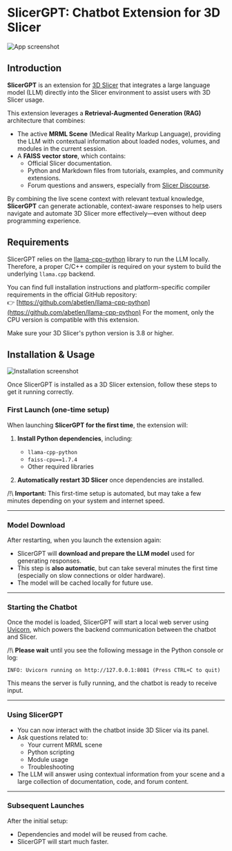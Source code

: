 # SlicerGPT: Chatbot Extension for 3D Slicer

<img src="https://github.com/yanisseF69/SlicerSlicerGPT/blob/main/SlicerGPT/Resources/Screenshots/App.png" alt="App screenshot"/>

## Introduction

**SlicerGPT** is an extension for [3D Slicer](https://www.slicer.org/) that integrates a large language model (LLM) directly into the Slicer environment to assist users with 3D Slicer usage.

This extension leverages a **Retrieval-Augmented Generation (RAG)** architecture that combines:

- The active **MRML Scene** (Medical Reality Markup Language), providing the LLM with contextual information about loaded nodes, volumes, and modules in the current session.
- A **FAISS vector store**, which contains:
  - Official Slicer documentation.
  - Python and Markdown files from tutorials, examples, and community extensions.
  - Forum questions and answers, especially from [Slicer Discourse](https://discourse.slicer.org/).

By combining the live scene context with relevant textual knowledge, **SlicerGPT** can generate actionable, context-aware responses to help users navigate and automate 3D Slicer more effectively—even without deep programming experience.

## Requirements

SlicerGPT relies on the [llama-cpp-python](https://github.com/abetlen/llama-cpp-python) library to run the LLM locally. Therefore, a proper C/C++ compiler is required on your system to build the underlying `llama.cpp` backend.

You can find full installation instructions and platform-specific compiler requirements in the official GitHub repository:  
👉 [https://github.com/abetlen/llama-cpp-python](https://github.com/abetlen/llama-cpp-python)
For the moment, only the CPU version is compatible with this extension.

Make sure your 3D Slicer's python version is 3.8 or higher.

## Installation & Usage

<img src="https://github.com/yanisseF69/SlicerSlicerGPT/blob/main/SlicerGPT/Resources/Screenshots/Installation.png" alt="Installation screenshot"/>

Once SlicerGPT is installed as a 3D Slicer extension, follow these steps to get it running correctly.

### First Launch (one-time setup)

When launching **SlicerGPT for the first time**, the extension will:

1. **Install Python dependencies**, including:
   - `llama-cpp-python`
   - `faiss-cpu==1.7.4`
   - Other required libraries

2. **Automatically restart 3D Slicer** once dependencies are installed.

/!\ **Important:** This first-time setup is automated, but may take a few minutes depending on your system and internet speed.

---

### Model Download

After restarting, when you launch the extension again:

- SlicerGPT will **download and prepare the LLM model** used for generating responses.
- This step is **also automatic**, but can take several minutes the first time (especially on slow connections or older hardware).
- The model will be cached locally for future use.

---

### Starting the Chatbot

Once the model is loaded, SlicerGPT will start a local web server using [Uvicorn](https://www.uvicorn.org/), which powers the backend communication between the chatbot and Slicer.

/!\ **Please wait** until you see the following message in the Python console or log:

```
INFO: Uvicorn running on http://127.0.0.1:8081 (Press CTRL+C to quit)
```

This means the server is fully running, and the chatbot is ready to receive input.

---

### Using SlicerGPT

- You can now interact with the chatbot inside 3D Slicer via its panel.
- Ask questions related to:
  - Your current MRML scene
  - Python scripting
  - Module usage
  - Troubleshooting
- The LLM will answer using contextual information from your scene and a large collection of documentation, code, and forum content.

---

### Subsequent Launches

After the initial setup:
- Dependencies and model will be reused from cache.
- SlicerGPT will start much faster.
